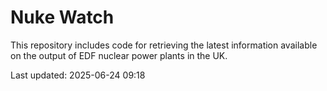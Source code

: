 # Nuke Watch

This repository includes code for retrieving the latest information available on the output of EDF nuclear power plants in the UK.

Last updated: 2025-06-24 09:18